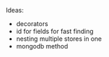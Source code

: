Ideas:

- decorators
- id for fields for fast finding
- nesting multiple stores in one
- mongodb method